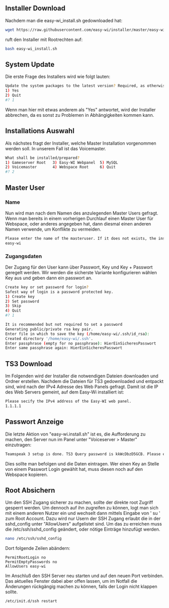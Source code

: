 ## Installer Download
Nachdem man die easy-wi_install.sh gedownloaded hat:
```sh
wget https://raw.githubusercontent.com/easy-wi/installer/master/easy-wi_install.sh
```
ruft den Installer mit Rootrechten auf:
```sh
bash easy-wi_install.sh
```
## System Update
Die erste Frage des Installers wird wie folgt lauten:
```sh
Update the system packages to the latest version? Required, as otherwise dependencies might brake!
1) Yes
2) Quit
#? 1
```
Wenn man hier mit etwas anderem als "Yes" antwortet, wird der Installer abbrechen, da es sonst zu Problemen in Abhängigkeiten kommen kann.

## Installations Auswahl
Als nächstes fragt der Installer, welche Master Installation vorgenommen werden soll. In unserem Fall ist das Voicemaster.
```sh
What shall be installed/prepared?
1) Gameserver Root   3) Easy-WI Webpanel  5) MySQL
2) Voicemaster       4) Webspace Root     6) Quit
#? 2
```

## Master User
### Name
Nun wird man nach dem Namen des anzulegenden Master Users gefragt. Wenn man bereits in einem vorherigen Durchlauf einen Master User für Webspace, oder anderes angegeben hat, dann diesmal einen anderen Namen verwende, um Konflikte zu vermeiden.
```sh
Please enter the name of the masteruser. If it does not exists, the installer will create it.
easy-wi
```

### Zugangsdaten
Der Zugang für den User kann über Passwort, Key und Key + Passwort geregelt werden. Wir werden die sicherste Variante konfigurieren wählen Key aus und geben dann ein passwort an.
```sh
Create key or set password for login?
Safest way of login is a password protected key.
1) Create key
2) Set password
3) Skip
4) Quit
#? 1

It is recommended but not required to set a password
Generating public/private rsa key pair.
Enter file in which to save the key (/home/easy-wi/.ssh/id_rsa):
Created directory '/home/easy-wi/.ssh'.
Enter passphrase (empty for no passphrase): HierEinSicheresPasswort
Enter same passphrase again: HierEinSicheresPasswort
```

## TS3 Download
Im Folgenden wird der Installer die notwendigen Dateien downloaden und Ordner erstellen.
Nachdem die Dateien für TS3 gedownloaded und entpackt sind, wird nach der IPv4 Adresse des Web Panels gefragt. Damit ist die IP des Web Servers gemeint, auf dem Easy-Wi installiert ist:
```sh
Please secify the IPv4 address of the Easy-WI web panel.
1.1.1.1
```
## Passwort Anzeige
Die letzte Aktion von "easy-wi.install.sh" ist es, die Aufforderung zu machen, den Server nun im Panel unter "Voiceserver > Master" einzutragen:

```sh
Teamspeak 3 setup is done. TS3 Query password is kkWcDbzD5GCB. Please enter the data at the webpanel at "Voiceserver > Master > Add".
```

Dies sollte man befolgen und die Daten eintragen. Wer einen Key an Stelle von einem Passwort Login gewählt hat, muss diesen noch auf den Webspace kopieren.

## Root Absichern
Um den SSH Zugang sicherer zu machen, sollte der direkte root Zugriff gesperrt werden. Um dennoch auf ihn zugreifen zu können, logt man sich mit einem anderen Nutzer ein und wechselt dann mittels Eingabe von ' su ' zum Root Account. Dazu wird nur Usern der SSH Zugang erlaubt die in der sshd_config unter "AllowUsers" aufgelistet sind. Um das zu erreichen muss die /etc/ssh/sshd_config geändert, oder nötige Einträge hinzufügt werden.
```sh
nano /etc/ssh/sshd_config
```

Dort folgende Zeilen abändern:
```
PermitRootLogin no
PermitEmptyPasswords no
AllowUsers easy-wi
```

Im Anschluß den SSH Server neu starten und auf den neuen Port verbinden. Das aktuelles Fenster dabei aber offen lassen, um im Notfall die Änderungen rückgängig machen zu können, falls der Login nicht klappen sollte.
```sh
/etc/init.d/ssh restart
```